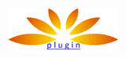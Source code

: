 <br/>
<p align="center">
<a href="https://goplugin.co" target="_blank">
<img src="https://github.com/GoPlugin/Plugin/blob/main/docs/logo-dark-2.png" width="225" alt="Plugin logo">
</a>
</p>
<br/>
